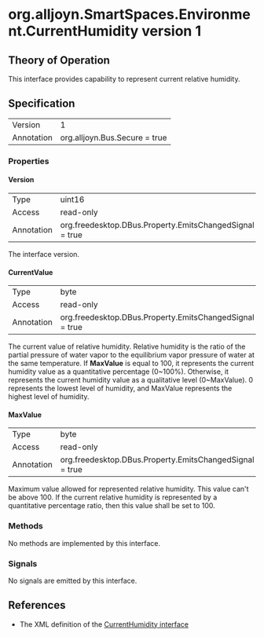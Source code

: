 # org.alljoyn.SmartSpaces.Environment.CurrentHumidity version 1

## Theory of Operation
This interface provides capability to represent current
relative humidity.

## Specification

|            |                                                                |
|------------|----------------------------------------------------------------|
| Version    | 1                                                              |
| Annotation | org.alljoyn.Bus.Secure = true                                  |

### Properties

#### Version

|            |                                                                |
|------------|----------------------------------------------------------------|
| Type       | uint16                                                         |
| Access     | read-only                                                      |
| Annotation | org.freedesktop.DBus.Property.EmitsChangedSignal = true        |

The interface version.

#### CurrentValue

|            |                                                                |
|------------|----------------------------------------------------------------|
| Type       | byte                                                           |
| Access     | read-only                                                      |
| Annotation | org.freedesktop.DBus.Property.EmitsChangedSignal = true        |

The current value of relative humidity. Relative humidity is the ratio of 
the partial pressure of water vapor to the equilibrium vapor pressure of 
water at the same temperature. If **MaxValue** is equal to 100, it represents
the current humidity value as a quantitative percentage (0~100%). Otherwise, it
represents the current humidity value as a qualitative level (0~MaxValue).
0 represents the lowest level of humidity, and MaxValue represents the highest 
level of humidity.


#### MaxValue

|            |                                                                |
|------------|----------------------------------------------------------------|
| Type       | byte                                                           |
| Access     | read-only                                                      |
| Annotation | org.freedesktop.DBus.Property.EmitsChangedSignal = true        |

Maximum value allowed for represented relative humidity. This value can't be 
above 100. If the current relative humidity is represented by a quantitative
percentage ratio, then this value shall be set to 100.

### Methods

No methods are implemented by this interface.

### Signals

No signals are emitted by this interface.

## References

  * The XML definition of the [CurrentHumidity interface](CurrentHumidity-v1.xml)
